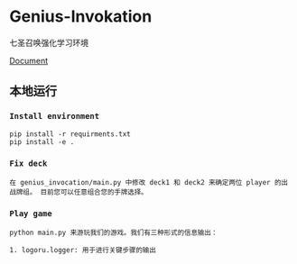 # Genius-Invokation
七圣召唤强化学习环境

[Document]()

## 本地运行

### `Install environment`

    pip install -r requirments.txt
    pip install -e .


### `Fix deck`
    在 genius_invocation/main.py 中修改 deck1 和 deck2 来确定两位 player 的出战牌组。 目前您可以任意组合您的手牌选择。

### `Play game`

    python main.py 来游玩我们的游戏。我们有三种形式的信息输出：

    1. logoru.logger: 用于进行关键步骤的输出